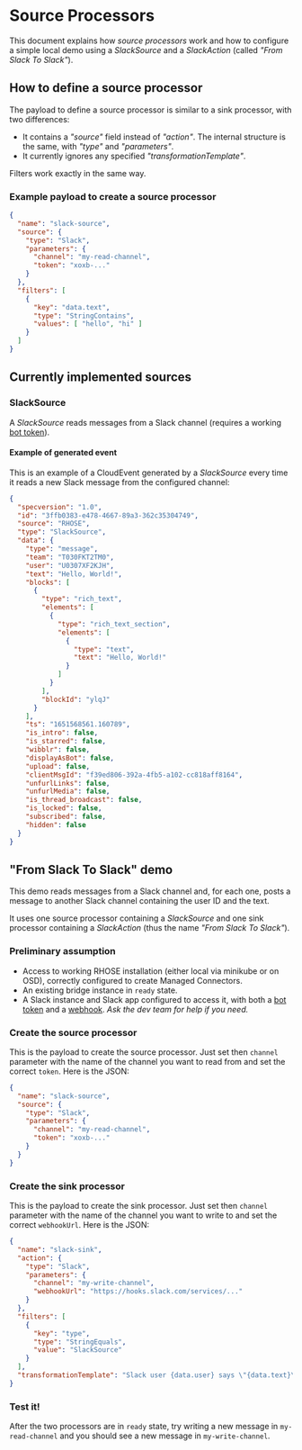 # Source Processors

This document explains how _source processors_ work and how to configure a simple local demo using
a _SlackSource_ and a _SlackAction_ (called _"From Slack To Slack"_).

## How to define a source processor

The payload to define a source processor is similar to a sink processor, with two differences:

* It contains a _"source"_ field instead of _"action"_. The internal structure is the same, with _"type"_ and _"parameters"_.
* It currently ignores any specified _"transformationTemplate"_.

Filters work exactly in the same way.

### Example payload to create a source processor

```json
{
  "name": "slack-source",
  "source": {
    "type": "Slack",
    "parameters": {
      "channel": "my-read-channel",
      "token": "xoxb-..."
    }
  },
  "filters": [
    {
      "key": "data.text",
      "type": "StringContains",
      "values": [ "hello", "hi" ]
    }
  ]
}
```

## Currently implemented sources

### SlackSource

A _SlackSource_ reads messages from a Slack channel (requires a working [bot token](https://api.slack.com/authentication/token-types#bot)).

#### Example of generated event

This is an example of a CloudEvent generated by a _SlackSource_ every time it reads a new Slack message from the configured channel:

```json
{
  "specversion": "1.0",
  "id": "3ffb0383-e478-4667-89a3-362c35304749",
  "source": "RHOSE",
  "type": "SlackSource",
  "data": {
    "type": "message",
    "team": "T030FKT2TM0",
    "user": "U0307XF2KJH",
    "text": "Hello, World!",
    "blocks": [
      {
        "type": "rich_text",
        "elements": [
          {
            "type": "rich_text_section",
            "elements": [
              {
                "type": "text",
                "text": "Hello, World!"
              }
            ]
          }
        ],
        "blockId": "ylqJ"
      }
    ],
    "ts": "1651568561.160789",
    "is_intro": false,
    "is_starred": false,
    "wibblr": false,
    "displayAsBot": false,
    "upload": false,
    "clientMsgId": "f39ed806-392a-4fb5-a102-cc818aff8164",
    "unfurlLinks": false,
    "unfurlMedia": false,
    "is_thread_broadcast": false,
    "is_locked": false,
    "subscribed": false,
    "hidden": false
  }
}
```

## "From Slack To Slack" demo

This demo reads messages from a Slack channel and, for each one, posts a message to another Slack channel containing
the user ID and the text.

It uses one source processor containing a _SlackSource_ and one sink processor containing a _SlackAction_
(thus the name _"From Slack To Slack"_).

### Preliminary assumption

* Access to working RHOSE installation (either local via minikube or on OSD), correctly configured to create Managed Connectors.
* An existing bridge instance in `ready` state.
* A Slack instance and Slack app configured to access it, with both a [bot token](https://api.slack.com/authentication/token-types#bot) and a [webhook](https://api.slack.com/messaging/webhooks). _Ask the dev team for help if you need._

### Create the source processor

This is the payload to create the source processor. Just set then `channel` parameter with the name of the channel
you want to read from and set the correct `token`. Here is the JSON:

```json
{
  "name": "slack-source",
  "source": {
    "type": "Slack",
    "parameters": {
      "channel": "my-read-channel",
      "token": "xoxb-..."
    }
  }
}
```

### Create the sink processor

This is the payload to create the sink processor. Just set then `channel` parameter with the name of the channel
you want to write to and set the correct `webhookUrl`. Here is the JSON:

```json
{
  "name": "slack-sink",
  "action": {
    "type": "Slack",
    "parameters": {
      "channel": "my-write-channel",
      "webhookUrl": "https://hooks.slack.com/services/..."
    }
  },
  "filters": [
    {
      "key": "type",
      "type": "StringEquals",
      "value": "SlackSource"
    }
  ],
  "transformationTemplate": "Slack user {data.user} says \"{data.text}\""
}
```

### Test it!

After the two processors are in `ready` state, try writing a new message in `my-read-channel` and you should see a
new message in `my-write-channel`.